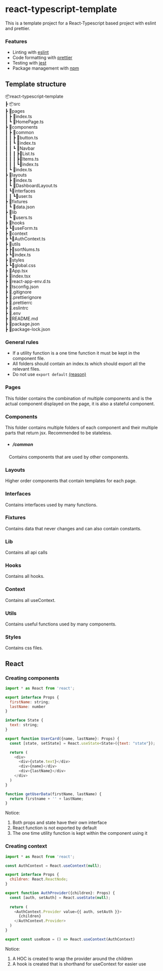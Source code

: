# react-typescript-template
This is a template project for a React-Typescript based project with eslint and prettier. 

### Features
* Linting with [eslint](https://eslint.org/)
* Code formatting with [prettier](https://prettier.io/)
* Testing with [jest](https://jestjs.io/) 
* Package management with [npm](https://www.npmjs.com/)
## Template structure 
📦react-typescript-template
<br /> 
┣ 📦src
<br /> 
  ┣ 📂pages
  <br /> 
  ┃ ┣ 📜index.ts
  <br />
  ┃ ┗ 📜HomePage.ts
  <br /> 
  ┣ 📂components
  <br />
  ┃ ┣ 📂common
  <br />
  ┃ ┃ ┣ 📜button.ts
  <br />
  ┃ ┃ ┗ 📜index.ts
  <br />
  ┃ ┃ ┗ 📂Navbar
  <br />
  ┃ ┃ ┃ ┣📜List.ts
  <br />
  ┃ ┃ ┃ ┣📜Items.ts
  <br />
  ┃ ┃ ┃ ┗📜index.ts
  <br />
  ┃ ┗ 📜index.ts
  <br />
  ┣ 📂layouts
  <br />
  ┃ ┣ 📜index.ts
  <br />
  ┃ ┗ 📜DashboardLayout.ts
  <br />
  ┃ ┗📂interfaces
  <br />
  ┃  ┃ ┗📜user.ts
  <br />
  ┣ 📂fixtures
  <br />
  ┃ ┗ 📜data.json
  <br />
  ┣ 📂lib
  <br />
  ┃ ┗ 📜users.ts
  <br />
  ┣ 📂hooks
  <br />
  ┣ ┗📜useForm.ts
  <br />
  ┣ 📂context
  <br />
  ┣ ┗📜AuthContext.ts
  <br />
  ┣ 📂utils
  <br />
  ┣ ┣📜sortNums.ts
  <br />
  ┣ ┗📜index.ts
  <br />
  ┣ 📂styles
  <br />
  ┣ ┗📜global.css
  <br />
  ┣ 📜App.tsx
  <br />
  ┣ 📜index.tsx
  <br />
  ┣ 📜react-app-env.d.ts
  <br />
 ┣ 📜tsconfig.json
 <br />
 ┣ 📜.gitignore
 <br />
 ┣ 📜.prettierignore
 <br />
 ┣ 📜.prettierrc
 <br />
 ┣ 📜.eslintrc
 <br />
 ┣ 📜.env 
 <br />
 ┣ 📜README.md
 <br />
 ┣ 📜package.json
 <br />
 ┣ 📜package-lock.json
 <br />
### General rules 
* If a utility function is a one time function it must be kept in the component file. <br />
* All folders should contain an index.ts which should export all the relevant files. <br />
* Do not use ```export default``` [(reason)](https://basarat.gitbook.io/typescript/main-1/defaultisbad)
###   Pages 
This folder contains the combination of multiple components and is the actual component displayed on the page, it is also a stateful component.
### Components 
This folder contains multiple folders of each component and their multiple parts that return jsx.
Recommended to be stateless.
* ##### /common
&nbsp;&nbsp;&nbsp;Contains components that are used by other components.
### Layouts
Higher order components that contain templates for each page.
### Interfaces 
Contains interfaces used by many functions.
### Fixtures
Contains data that never changes and can also contain constants.
### Lib
Contains all api calls
### Hooks 
Contains all hooks.
### Context
Contains all useContext.
### Utils
Contains useful functions used by many components.
### Styles
Contains css files.
## React 
### Creating components
```javascript
import * as React from 'react';

export interface Props {
  firstName: string;
  lastName: number
}

interface State {
  text: string;
}

export function UserCard({name, lastName}: Props) {
  const [state, setState] = React.useState<State>({text: "state"});

  return (
    <div>
      <div>{state.text}</div>
      <div>{name}</div>
      <div>{lastName}</div>
    </div>
  )
}

function getUserData(firstName, lastName) {
  return firstname + '' + lastName;
}
```
Notice:
1. Both props and state have their own interface
2. React function is not exported by default
3. The one time utility function is kept within the component using it  
### Creating context
```javascript
import * as React from 'react';

const AuthContext = React.useContext(null);

export interface Props {
  children: React.ReactNode;
}

export function AuthProvider({children}: Props) {
  const [auth, setAuth] = React.useState(null);
  
  return (
    <AuthContext.Provider value={{ auth, setAuth }}>
      {children}
    </AuthContext.Provider>
  )
}

export const useRoom = () => React.useContext(AuthContext)
```
Notice:
1. A HOC is created to wrap the provider around the children
2. A hook is created that is shorthand for useContext for easier use
